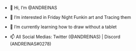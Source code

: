 - 👋 Hi, I’m @ANDRElNAS


- 👀 I’m interested in Friday Night Funkin art and Tracing them
- 🌱 I’m currently learning how to draw without a tablet
- 📫 All Social Medias: Twitter (@ANDRElNAS) | Discord (ANDRElNAS#0278)
